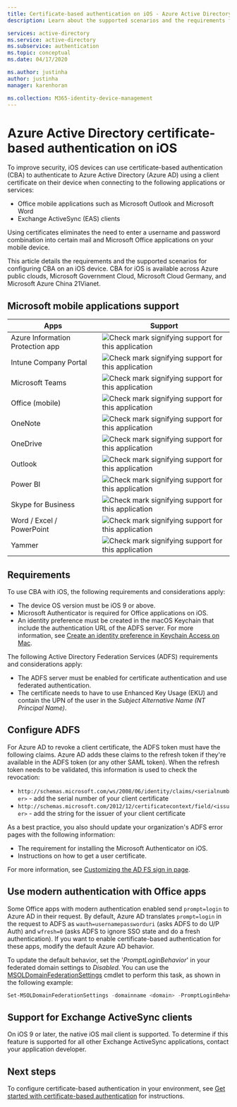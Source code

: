 ```yaml
---
title: Certificate-based authentication on iOS - Azure Active Directory
description: Learn about the supported scenarios and the requirements for configuring certificate-based authentication for Azure Active Directory in solutions with iOS devices

services: active-directory
ms.service: active-directory
ms.subservice: authentication
ms.topic: conceptual
ms.date: 04/17/2020

ms.author: justinha
author: justinha
manager: karenhoran

ms.collection: M365-identity-device-management
---
```

# Azure Active Directory certificate-based authentication on iOS

To improve security, iOS devices can use certificate-based authentication (CBA) to authenticate to Azure Active Directory (Azure AD) using a client certificate on their device when connecting to the following applications or services:

* Office mobile applications such as Microsoft Outlook and Microsoft Word
* Exchange ActiveSync (EAS) clients

Using certificates eliminates the need to enter a username and password combination into certain mail and Microsoft Office applications on your mobile device.

This article details the requirements and the supported scenarios for configuring CBA on an iOS device. CBA for iOS is available across Azure public clouds, Microsoft Government Cloud, Microsoft Cloud Germany, and Microsoft Azure China 21Vianet.

## Microsoft mobile applications support

| Apps | Support |
| --- | --- |
| Azure Information Protection app |![Check mark signifying support for this application][1] |
| Intune Company Portal |![Check mark signifying support for this application][1] |
| Microsoft Teams |![Check mark signifying support for this application][1] |
| Office (mobile) |![Check mark signifying support for this application][1] |
| OneNote |![Check mark signifying support for this application][1] |
| OneDrive |![Check mark signifying support for this application][1] |
| Outlook |![Check mark signifying support for this application][1] |
| Power BI |![Check mark signifying support for this application][1] |
| Skype for Business |![Check mark signifying support for this application][1] |
| Word / Excel / PowerPoint |![Check mark signifying support for this application][1] |
| Yammer |![Check mark signifying support for this application][1] |

## Requirements

To use CBA with iOS, the following requirements and considerations apply:

* The device OS version must be iOS 9 or above.
* Microsoft Authenticator is required for Office applications on iOS.
* An identity preference must be created in the macOS Keychain that include the authentication URL of the ADFS server. For more information, see [Create an identity preference in Keychain Access on Mac](https://support.apple.com/guide/keychain-access/create-an-identity-preference-kyca6343b6c9/mac).

The following Active Directory Federation Services (ADFS) requirements and considerations apply:

* The ADFS server must be enabled for certificate authentication and use federated authentication.
* The certificate needs to have to use Enhanced Key Usage (EKU) and contain the UPN of the user in the *Subject Alternative Name (NT Principal Name)*.

## Configure ADFS

For Azure AD to revoke a client certificate, the ADFS token must have the following claims. Azure AD adds these claims to the refresh token if they're available in the ADFS token (or any other SAML token). When the refresh token needs to be validated, this information is used to check the revocation:

* `http://schemas.microsoft.com/ws/2008/06/identity/claims/<serialnumber>` - add the serial number of your client certificate
* `http://schemas.microsoft.com/2012/12/certificatecontext/field/<issuer>` - add the string for the issuer of your client certificate

As a best practice, you also should update your organization's ADFS error pages with the following information:

* The requirement for installing the Microsoft Authenticator on iOS.
* Instructions on how to get a user certificate.

For more information, see [Customizing the AD FS sign in page](/previous-versions/windows/it-pro/windows-server-2012-R2-and-2012/dn280950(v=ws.11)).

## Use modern authentication with Office apps

Some Office apps with modern authentication enabled send `prompt=login` to Azure AD in their request. By default, Azure AD translates `prompt=login` in the request to ADFS as `wauth=usernamepassworduri` (asks ADFS to do U/P Auth) and `wfresh=0` (asks ADFS to ignore SSO state and do a fresh authentication). If you want to enable certificate-based authentication for these apps, modify the default Azure AD behavior.

To update the default behavior, set the '*PromptLoginBehavior*' in your federated domain settings to *Disabled*. You can use the [MSOLDomainFederationSettings](/powershell/module/msonline/set-msoldomainfederationsettings) cmdlet to perform this task, as shown in the following example:

```powershell
Set-MSOLDomainFederationSettings -domainname <domain> -PromptLoginBehavior Disabled
```

## Support for Exchange ActiveSync clients

On iOS 9 or later, the native iOS mail client is supported. To determine if this feature is supported for all other Exchange ActiveSync applications, contact your application developer.

## Next steps

To configure certificate-based authentication in your environment, see [Get started with certificate-based authentication](active-directory-certificate-based-authentication-get-started.md) for instructions.

<!--Image references-->
[1]: ./media/active-directory-certificate-based-authentication-ios/ic195031.png
